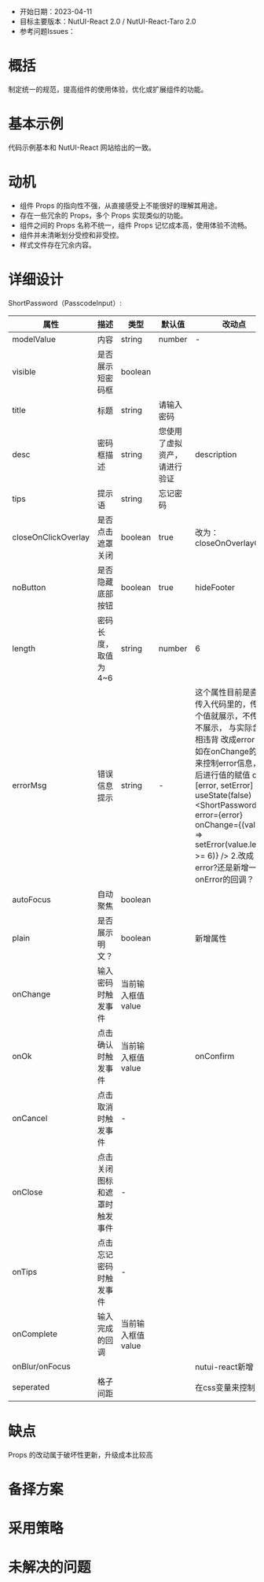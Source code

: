 - 开始日期：2023-04-11
- 目标主要版本：NutUI-React 2.0 / NutUI-React-Taro 2.0
- 参考问题Issues：

# 概括

制定统一的规范，提高组件的使用体验，优化或扩展组件的功能。


# 基本示例

代码示例基本和 NutUI-React 网站给出的一致。


# 动机

- 组件 Props 的指向性不强，从直接感受上不能很好的理解其用途。
- 存在一些冗余的 Props，多个 Props 实现类似的功能。
- 组件之间的 Props 名称不统一，组件 Props 记忆成本高，使用体验不流畅。
- 组件并未清晰划分受控和非受控。
- 样式文件存在冗余内容。


# 详细设计


ShortPassword（PasscodeInput）:

| 属性 | 描述 | 类型 | 默认值 | 改动点 |
| --- | --- | --- | --- | --- |
| modelValue | 内容 | string | number | - | value受控值，defaultValue默认值 |
| visible | 是否展示短密码框 | boolean |  |  |
| title | 标题 | string | 请输入密码 |  |
| desc | 密码框描述 | string | 您使用了虚拟资产，请进行验证 | description |
| tips | 提示语 | string | 忘记密码 |  |
| closeOnClickOverlay | 是否点击遮罩关闭 | boolean | true | 改为：closeOnOverlayClick |
| noButton | 是否隐藏底部按钮 | boolean | true | hideFooter |
| length | 密码长度，取值为4~6 | string | number | 6 |  |
| errorMsg | 错误信息提示 | string | - | 这个属性目前是直接传入代码里的，传这个值就展示，不传就不展示，  与实际含义相违背     改成error    1.比如在onChange的时候来控制error信息，然后进行值的赋值  const [error, setError] = useState(false)  <ShortPassword       error={error}       onChange={(value) => setError(value.length >= 6)}  />  2.改成error?还是新增一个onError的回调？ |
| autoFocus | 自动聚焦 | boolean |  |  |
| plain | 是否展示明文？ | boolean |  | 新增属性 |
| onChange | 输入密码时触发事件 | 当前输入框值value |  |  |
| onOk | 点击确认时触发事件 | 当前输入框值value |  | onConfirm |
| onCancel | 点击取消时触发事件 | - |  |  |
| onClose | 点击关闭图标和遮罩时触发事件 | - |  |  |
| onTips | 点击忘记密码时触发事件 | - |  |  |
| onComplete | 输入完成的回调 | 当前输入框值value |  |  |
| onBlur/onFocus |  |  |  | nutui-react新增 |
| seperated | 格子间距 |  |  | 在css变量来控制 |


# 缺点

Props 的改动属于破坏性更新，升级成本比较高

# 备择方案


# 采用策略


# 未解决的问题

